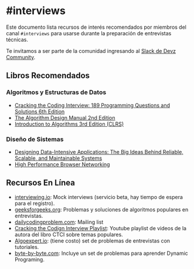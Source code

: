 # #interviews

Este documento lista recursos de interés recomendados por miembros del canal `#interviews` para usarse durante la preparación de entrevistas técnicas. 

Te invitamos a ser parte de la comunidad ingresando al [Slack de Devz Community](https://slack.devz.mx).

## Libros Recomendados

### Algoritmos y Estructuras de Datos
- [Cracking the Coding Interview: 189 Programming Questions and Solutions  6th Edition](http://www.crackingthecodinginterview.com/)
- [The Algorithm Design Manual 2nd Edition](http://www.algorist.com/)
- [Introduction to Algorithms 3rd Edition (CLRS)](https://mitpress.mit.edu/books/introduction-algorithms-third-edition)

### Diseño de Sistemas
- [Designing Data-Intensive Applications: The Big Ideas Behind Reliable, Scalable, and Maintainable Systems](https://dataintensive.net/)
- [High Performance Browser Networking](https://hpbn.co/)

## Recursos En Línea

- [interviewing.io](https://interviewing.io/): Mock interviews (servicio beta, hay tiempo de espera para el registro).
- [geeksforgeeks.org](https://www.geeksforgeeks.org/): Problemas y soluciones de algoritmos populares en entrevistas.
- [dailycodingproblem.com](https://www.dailycodingproblem.com/): Mailing list
- [Cracking the Codign Interview Playlist](https://www.youtube.com/playlist?list=PLOuZYwbmgZWXvkghUyMLdI90IwxbNCiWK): Youtube playlist de videos de la autora del libro CTCI sobre temas populares.
- [Algoexpert.io](https://www.algoexpert.io/): (tiene costo) set de problemas de entrevistas con tutoriales.
- [byte-by-byte.com](https://www.byte-by-byte.com/blog/): Incluye un set de problemas para aprender Dynamic Programing.
